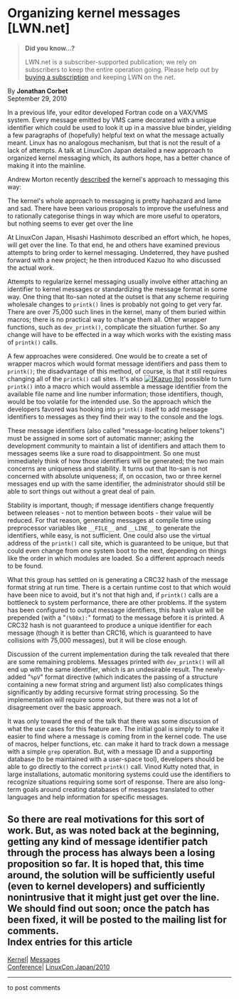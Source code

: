 # Organizing kernel messages [LWN.net]

> **Did you know...?**
> 
> LWN.net is a subscriber-supported publication; we rely on subscribers to keep the entire operation going. Please help out by [buying a subscription](/Promo/nst-nag4/subscribe) and keeping LWN on the net. 

By **Jonathan Corbet**  
September 29, 2010 

In a previous life, your editor developed Fortran code on a VAX/VMS system. Every message emitted by VMS came decorated with a unique identifier which could be used to look it up in a massive blue binder, yielding a few paragraphs of (hopefully) helpful text on what the message actually meant. Linux has no analogous mechanism, but that is not the result of a lack of attempts. A talk at LinuxCon Japan detailed a new approach to organized kernel messaging which, its authors hope, has a better chance of making it into the mainline. 

Andrew Morton recently [described](http://lwn.net/Articles/392177/) the kernel's approach to messaging this way: 

The kernel's whole approach to messaging is pretty haphazard and lame and sad. There have been various proposals to improve the usefulness and to rationally categorise things in way which are more useful to operators, but nothing seems to ever get over the line 

At LinuxCon Japan, Hisashi Hashimoto described an effort which, he hopes, will get over the line. To that end, he and others have examined previous attempts to bring order to kernel messaging. Undeterred, they have pushed forward with a new project; he then introduced Kazuo Ito who discussed the actual work. 

Attempts to regularize kernel messaging usually involve either attaching an identifier to kernel messages or standardizing the message format in some way. One thing that Ito-san noted at the outset is that any scheme requiring wholesale changes to `printk()` lines is probably not going to get very far. There are over 75,000 such lines in the kernel, many of them buried within macros; there is no practical way to change them all. Other wrapper functions, such as `dev_printk()`, complicate the situation further. So any change will have to be effected in a way which works with the existing mass of `printk()` calls. 

A few approaches were considered. One would be to create a set of wrapper macros which would format message identifiers and pass them to `printk()`; the disadvantage of this method, of course, is that it still requires changing all of the `printk()` call sites. It's also [![\[Kazuo Ito\]](https://static.lwn.net/images/conf/2010/LC-Tokyo/KazuoIto-sm.jpg)](/Articles/407535/) possible to turn `printk()` into a macro which would assemble a message identifier from the available file name and line number information; those identifiers, though, would be too volatile for the intended use. So the approach which the developers favored was hooking into `printk()` itself to add message identifiers to messages as they find their way to the console and the logs. 

These message identifiers (also called "message-locating helper tokens") must be assigned in some sort of automatic manner; asking the development community to maintain a list of identifiers and attach them to messages seems like a sure road to disappointment. So one must immediately think of how those identifiers will be generated; the two main concerns are uniqueness and stability. It turns out that Ito-san is not concerned with absolute uniqueness; if, on occasion, two or three kernel messages end up with the same identifier, the administrator should still be able to sort things out without a great deal of pain. 

Stability is important, though; if message identifiers change frequently between releases - not to mention between boots - their value will be reduced. For that reason, generating messages at compile time using preprocessor variables like `__FILE__` and `__LINE__` to generate the identifiers, while easy, is not sufficient. One could also use the virtual address of the `printk()` call site, which is guaranteed to be unique, but that could even change from one system boot to the next, depending on things like the order in which modules are loaded. So a different approach needs to be found. 

What this group has settled on is generating a CRC32 hash of the message format string at run time. There is a certain runtime cost to that which would have been nice to avoid, but it's not that high and, if `printk()` calls are a bottleneck to system performance, there are other problems. If the system has been configured to output message identifiers, this hash value will be prepended (with a "`(%08x):`" format) to the message before it is printed. A CRC32 hash is not guaranteed to produce a unique identifier for each message (though it is better than CRC16, which is guaranteed to have collisions with 75,000 messages), but it will be close enough. 

Discussion of the current implementation during the talk revealed that there are some remaining problems. Messages printed with `dev_printk()` will all end up with the same identifier, which is an undesirable result. The newly-added "`%pV`" format directive (which indicates the passing of a structure containing a new format string and argument list) also complicates things significantly by adding recursive format string processing. So the implementation will require some work, but there was not a lot of disagreement over the basic approach. 

It was only toward the end of the talk that there was some discussion of what the use cases for this feature are. The initial goal is simply to make it easier to find where a message is coming from in the kernel code. The use of macros, helper functions, etc. can make it hard to track down a message with a simple `grep` operation. But, with a message ID and a supporting database (to be maintained with a user-space tool), developers should be able to go directly to the correct `printk()` call. Vinod Kutty noted that, in large installations, automatic monitoring systems could use the identifiers to recognize situations requiring some sort of response. There are also long-term goals around creating databases of messages translated to other languages and help information for specific messages. 

So there are real motivations for this sort of work. But, as was noted back at the beginning, getting any kind of message identifier patch through the process has always been a losing proposition so far. It is hoped that, this time around, the solution will be sufficiently useful (even to kernel developers) and sufficiently nonintrusive that it might just get over the line. We should find out soon; once the patch has been fixed, it will be posted to the mailing list for comments.  
Index entries for this article  
---  
[Kernel](/Kernel/Index)| [Messages](/Kernel/Index#Messages)  
[Conference](/Archives/ConferenceIndex/)| [LinuxCon Japan/2010](/Archives/ConferenceIndex/#LinuxCon_Japan-2010)  
  


* * *

to post comments 

